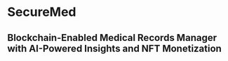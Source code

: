 # SecureMed
## Blockchain-Enabled Medical Records Manager with AI-Powered Insights and NFT Monetization

